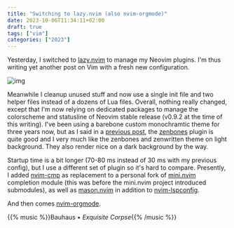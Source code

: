 ```yaml
---
title: "Switching to lazy.nvim (also nvim-orgmode)"
date: 2023-10-06T11:34:11+02:00
draft: true
tags: ["vim"]
categories: ["2023"]
---
```


Yesterday, I switched to [lazy.nvim](https://github.com/folke/lazy.nvim) to manage my Neovim plugins. I'm thus writing yet another post on Vim with a fresh new configuration.

![img](/img/2023-10-06-21-40-30.png)

Meanwhile I cleanup unused stuff and now use a single init file and two helper files instead of a dozens of Lua files. Overall, nothing really changed, except that I'm now relying on dedicated packages to manage the colorscheme and statusline of Neovim stable release (v0.9.2 at the time of this writing). I've been using a barebone custom monochramtic theme for three years now, but as I said in a [previous post](/post/unified-colors-of-tuis/), the [zenbones](https://github.com/mcchrish/zenbones.nvim) plugin is quite good and I very much like the zenbones and zenwritten theme on light background. They also render nice on a dark background by the way.

Startup time is a bit longer (70-80 ms instead of 30 ms with my previous config), but I use a different set of plugin so it's hard to compare. Presently, I added [nvim-cmp](https://github.com/hrsh7th/nvim-cmp) as replacement to a personal fork of [mini.nvim]() completion module (this was before the mini.nvim project introduced submodules), as well as [mason.nvim](https://github.com/williamboman/mason.nvim) in addition to [nvim-lspconfig](https://github.com/neovim/nvim-lspconfig).

And then comes [nvim-orgmode](https://github.com/nvim-orgmode/orgmode).

{{% music %}}Bauhaus • _Exquisite Corpse_{{% /music %}}
